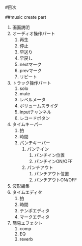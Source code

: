 #目次

##music create part
1. 画面説明
2. オーディオ操作パート
    1. 再生
    2. 停止
    3. 早送り
    4. 早戻し
    5. nextマーク
    6. prevマーク
    7. リピート
3. トラック操作パート
    1. solo
    2. mute
    3. レベルメータ
    4. ボリュームスライダ
    5. inputチャンネル
    6. レコードボタン
4. タイムキーパー
    1. 拍
    2. 時間
    3. パンチキーパー
        1. パンチイン
            1. パンチイン位置
            2. パンチインON/OFF
        2. パンチアウト
            1. パンチアウト位置
            2. パンチアウトON/OFF
5. 波形編集
6. タイムエディタ
    1. 拍
    2. 時間
    3. テンポエディタ
    4. マークエディタ
7. 簡易エフェクト
    1. comp
    2. EQ
    3. reverb